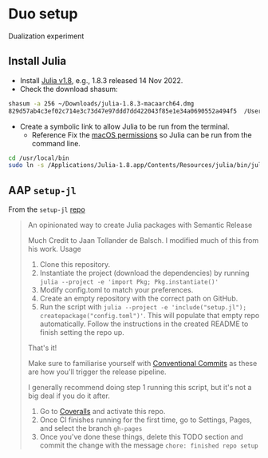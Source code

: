 # Duo setup

Dualization experiment

## Install Julia

* Install [Julia v1.8](https://julialang.org/downloads/), e.g., 1.8.3 released 14 Nov 2022.
* Check the download shasum:

```bash
shasum -a 256 ~/Downloads/julia-1.8.3-macaarch64.dmg
829d57ab4c3ef02c714e3c73d47e97ddd7dd422043f85e1e34a0690552a494f5  /Users/chovey/Downloads/julia-1.8.3-macaarch64.dmg
```

* Create a symbolic link to allow Julia to be run from the terminal.
  * Reference Fix the [macOS permissions](macos-permission.md) so Julia can be run from the command line.

```bash
cd /usr/local/bin
sudo ln -s /Applications/Julia-1.8.app/Contents/Resources/julia/bin/julia /usr/local/bin/julia
```

## AAP `setup-jl`

From the `setup-jl` [repo](https://github.com/anirudh2/setup-jl)

> An opinionated way to create Julia packages with Semantic Release
> 
> Much Credit to Jaan Tollander de Balsch. I modified much of this from his work.
> Usage
> 
> 1. Clone this repository.
> 2. Instantiate the project (download the dependencies) by running `julia --project -e 'import Pkg; Pkg.instantiate()'`
> 3. Modify config.toml to match your preferences.
> 4. Create an empty repository with the correct path on GitHub.
> 5. Run the script with `julia --project -e 'include("setup.jl"); createpackage("config.toml")'`. This will populate that empty repo automatically.
>  Follow the instructions in the created README to finish setting the repo up.
> 
> That's it!
> 
> Make sure to familiarise yourself with [Conventional Commits](https://www.conventionalcommits.org/en/v1.0.0/) as these are how you'll trigger the release pipeline.
> 
> I generally recommend doing step 1 running this script, but it's not a big deal if you do it after.
> 
> 1. Go to [Coveralls](https://coveralls.io/) and activate this repo.
> 2. Once CI finishes running for the first time, go to Settings, Pages, and select the branch `gh-pages`
> 3. Once you've done these things, delete this TODO section and commit the change with the message `chore: finished repo setup`
> 